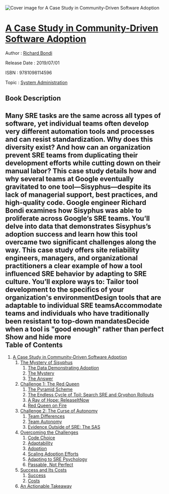 ![Cover image for A Case Study in Community-Driven Software Adoption](https://imgdetail.ebookreading.net/cover/cover/20200215/EB9781098114596.jpg)

[A Case Study in Community-Driven Software Adoption](https://ebookreading.net/view/book/A+Case+Study+in+Community-Driven+Software+Adoption-EB9781098114596_1.html "A Case Study in Community-Driven Software Adoption")
====================================================================================================================

Author : [Richard Bondi](https://ebookreading.net/search/author/Richard+Bondi)

Release Date : 2019/07/01

ISBN : 9781098114596

Topic : [System Administration](https://ebookreading.net/search/category/system-administration)

Book Description
-----------------

 Many SRE tasks are the same across all types of software, yet individual teams often develop very different automation tools and processes and can resist standardization. Why does this diversity exist? And how can an organization prevent SRE teams from duplicating their development efforts while cutting down on their manual labor? This case study details how and why several teams at Google eventually gravitated to one tool—Sisyphus—despite its lack of managerial support, best practices, and high-quality code.
Google engineer Richard Bondi examines how Sisyphus was able to proliferate across Google’s SRE teams. You’ll delve into data that demonstrates Sisyphus’s adoption success and learn how this tool overcame two significant challenges along the way. This case study offers site reliability engineers, managers, and organizational practitioners a clear example of how a tool influenced SRE behavior by adapting to SRE culture.
You’ll explore ways to:
Tailor tool development to the specifics of your organization's environmentDesign tools that are adaptable to individual SRE teamsAccommodate teams and individuals who have traditionally been resistant to top-down mandatesDecide when a tool is "good enough" rather than perfect        Show and hide more                
Table of Contents
-----------------

1. [A Case Study in Community-Driven Software Adoption](https://ebookreading.net/view/book/A+Case+Study+in+Community-Driven+Software+Adoption-EB9781098114596_4.html#idm45612986099352)
    1. [The Mystery of Sisyphus](https://ebookreading.net/view/book/A+Case+Study+in+Community-Driven+Software+Adoption-EB9781098114596_4.html#the_spread_of_sisyp)
        1. [The Data Demonstrating Adoption](https://ebookreading.net/view/book/A+Case+Study+in+Community-Driven+Software+Adoption-EB9781098114596_4.html#the_data_demonstrat)
        1. [The Mystery](https://ebookreading.net/view/book/A+Case+Study+in+Community-Driven+Software+Adoption-EB9781098114596_4.html#the_mystery)
        1. [The Answer](https://ebookreading.net/view/book/A+Case+Study+in+Community-Driven+Software+Adoption-EB9781098114596_4.html#the_answer)
    1. [Challenge 1: The Red Queen](https://ebookreading.net/view/book/A+Case+Study+in+Community-Driven+Software+Adoption-EB9781098114596_4.html#challenge_1_the_red)
        1. [The Pyramid Scheme](https://ebookreading.net/view/book/A+Case+Study+in+Community-Driven+Software+Adoption-EB9781098114596_4.html#the_pyramid_scheme)
        1. [The Endless Cycle of Toil: Search SRE and Gryphon Rollouts](https://ebookreading.net/view/book/A+Case+Study+in+Community-Driven+Software+Adoption-EB9781098114596_4.html#the_endless_cycle_o)
        1. [A Ray of Hope: ReleaseItNow](https://ebookreading.net/view/book/A+Case+Study+in+Community-Driven+Software+Adoption-EB9781098114596_4.html#a_ray_of_hope_relea)
        1. [Red Queen on Fire](https://ebookreading.net/view/book/A+Case+Study+in+Community-Driven+Software+Adoption-EB9781098114596_4.html#red_queen_on_fire)
    1. [Challenge 2: The Curse of Autonomy](https://ebookreading.net/view/book/A+Case+Study+in+Community-Driven+Software+Adoption-EB9781098114596_4.html#challenge_2_the_cur)
        1. [Team Differences](https://ebookreading.net/view/book/A+Case+Study+in+Community-Driven+Software+Adoption-EB9781098114596_4.html#team_differences)
        1. [Team Autonomy](https://ebookreading.net/view/book/A+Case+Study+in+Community-Driven+Software+Adoption-EB9781098114596_4.html#team_autonomy)
        1. [Evidence Outside of SRE: The SAS](https://ebookreading.net/view/book/A+Case+Study+in+Community-Driven+Software+Adoption-EB9781098114596_4.html#evidence_outside_of)
    1. [Overcoming the Challenges](https://ebookreading.net/view/book/A+Case+Study+in+Community-Driven+Software+Adoption-EB9781098114596_4.html#overcoming_the_chal)
        1. [Code Choice](https://ebookreading.net/view/book/A+Case+Study+in+Community-Driven+Software+Adoption-EB9781098114596_4.html#code_choice)
        1. [Adaptability](https://ebookreading.net/view/book/A+Case+Study+in+Community-Driven+Software+Adoption-EB9781098114596_4.html#adaptability)
        1. [Adoption](https://ebookreading.net/view/book/A+Case+Study+in+Community-Driven+Software+Adoption-EB9781098114596_4.html#adoption_idqyxTqM)
        1. [Scaling Adoption Efforts](https://ebookreading.net/view/book/A+Case+Study+in+Community-Driven+Software+Adoption-EB9781098114596_4.html#scaling_adoption_ef)
        1. [Adapting to SRE Psychology](https://ebookreading.net/view/book/A+Case+Study+in+Community-Driven+Software+Adoption-EB9781098114596_4.html#adapting_to_sre_psy)
        1. [Passable, Not Perfect](https://ebookreading.net/view/book/A+Case+Study+in+Community-Driven+Software+Adoption-EB9781098114596_4.html#passable_not_perfec)
    1. [Success and Its Costs](https://ebookreading.net/view/book/A+Case+Study+in+Community-Driven+Software+Adoption-EB9781098114596_4.html#success_and_its_cos)
        1. [Success](https://ebookreading.net/view/book/A+Case+Study+in+Community-Driven+Software+Adoption-EB9781098114596_4.html#success_id6Ob8gQ)
        1. [Costs](https://ebookreading.net/view/book/A+Case+Study+in+Community-Driven+Software+Adoption-EB9781098114596_4.html#costs_idhXlij1)
    1. [An Actionable Takeaway](https://ebookreading.net/view/book/A+Case+Study+in+Community-Driven+Software+Adoption-EB9781098114596_4.html#an_actionable_takea)

